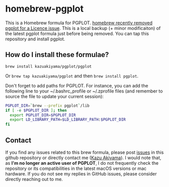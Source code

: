 # homebrew-pgplot
This is a Homebrew formula for PGPLOT. [homebrew recently removed pgplot for a Licence issue](https://github.com/Homebrew/discussions/discussions/533).
This is a local backup (+ minor modificaiton) of the latest pgplot formula just before being removed.
You can tap this repository and install pgplot.

## How do I install these formulae?
`brew install kazuakiyama/pgplot/pgplot`

Or `brew tap kazuakiyama/pgplot` and then `brew install pgplot`.

Don't forget to add paths for PGPLOT. For instance, you can add the following line to your ~/.bashrc_profile or ~/.zprofile files (and remember to source the file to update your current session):

```bash
PGPLOT_DIR=`brew --prefix pgplot`/lib
if [ -e $PGPLOT_DIR ]; then
  export PGPLOT_DIR=$PGPLOT_DIR
  export LD_LIBRARY_PATH=$LD_LIBRARY_PATH:$PGPLOT_DIR
fi
```

## Contact
If you find any issues related to this brew formula, please post [issues](https://github.com/kazuakiyama/homebrew-pgplot/issues) in this github repository or directly contact me ([Kazu Akiyama](https://sites.mit.edu/kazuakiyama)). I would note that, as **I'm no longer an active user of PGPLOT**, I do not frequently check the repository or its compatibilities in the latest macOS versions or mac hardware.
If you do not see my replies in GitHub issues, please consider directly reaching out to me.
